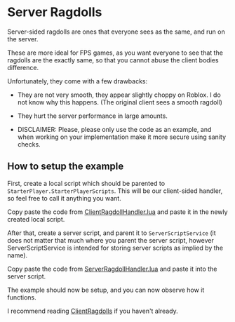 # Server Ragdolls
 Server-sided ragdolls are ones that everyone sees as the same, and run on the server. 

 These are more ideal for FPS games, as you want everyone to see that the ragdolls are the exactly same,
 so that you cannot abuse the client bodies difference.

 Unfortunately, they come with a few drawbacks:

 - They are not very smooth, they appear slightly choppy on Roblox. I do not know why this happens. (The original client sees a smooth ragdoll)
 - They hurt the server performance in large amounts.


 - DISCLAIMER: Please, please only use the code as an example, and when working on your implementation make it more secure using sanity checks.

## How to setup the example

 First, create a local script which should be parented to ``StarterPlayer.StarterPlayerScripts``.
 This will be our client-sided handler, so feel free to call it anything you want.

 Copy paste the code from [ClientRagdollHandler.lua](https://github.com/aku-e/RagdollClass/blob/master/docs/examples/ServerRagdolls/ClientRagdollHandler.lua) and paste it in the newly created local script.

 After that, create a server script, and parent it to ``ServerScriptService`` (it does not matter that much where you parent the server script, however ServerScriptService is intended for storing server scripts as implied by the name).

 Copy paste the code from [ServerRagdollHandler.lua](https://github.com/aku-e/RagdollClass/blob/master/docs/examples/ServerRagdolls/ServerRagdollHandler.lua) and paste it into the server script.

 The example should now be setup, and you can now observe how it functions.

 I recommend reading [ClientRagdolls](https://github.com/aku-e/RagdollClass/blob/master/docs/examples/ClientRagdolls/ClientRagdolls.md) if you haven't already.